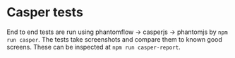 # Casper tests

End to end tests are run using phantomflow -> casperjs -> phantomjs by `npm run casper`.
The tests take screenshots and compare them to known good screens. These can be inspected at `npm run casper-report`.
